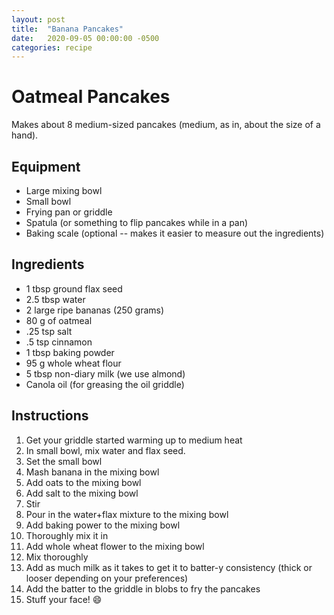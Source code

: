 ```yaml
---
layout: post
title:  "Banana Pancakes"
date:   2020-09-05 00:00:00 -0500
categories: recipe
---
```


# Oatmeal Pancakes

Makes about 8 medium-sized pancakes (medium, as in, about the size of a hand).

## Equipment

- Large mixing bowl
- Small bowl
- Frying pan or griddle
- Spatula (or something to flip pancakes while in a pan)
- Baking scale (optional -- makes it easier to measure out the ingredients)

## Ingredients

- 1 tbsp ground flax seed
- 2.5 tbsp water
- 2 large ripe bananas (250 grams)
- 80 g of oatmeal
- .25 tsp salt
- .5 tsp cinnamon
- 1 tbsp baking powder
- 95 g whole wheat flour
- 5 tbsp non-diary milk (we use almond)
- Canola oil (for greasing the oil griddle)

## Instructions

1. Get your griddle started warming up to medium heat
1. In small bowl, mix water and flax seed.
1. Set the small bowl
1. Mash banana in the mixing bowl
1. Add oats to the mixing bowl
1. Add salt to the mixing bowl
1. Stir
1. Pour in the water+flax mixture to the mixing bowl
1. Add baking power to the mixing bowl
1. Thoroughly mix it in
1. Add whole wheat flower to the mixing bowl
1. Mix thoroughly
1. Add as much milk as it takes to get it to batter-y consistency (thick or looser depending on your preferences)
1. Add the batter to the griddle in blobs to fry the pancakes
1. Stuff your face! 😄

